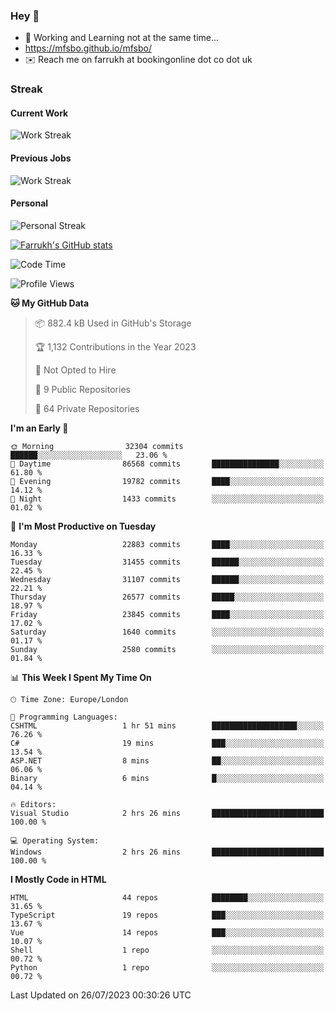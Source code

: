 ### Hey 👋

- 🏃 Working and Learning not at the same time...
- https://mfsbo.github.io/mfsbo/
- ✉️ Reach me on farrukh at bookingonline dot co dot uk

### Streak
#### Current Work
![Work Streak](https://streak-stats.demolab.com/?user=mfsbo)
#### Previous Jobs
![Work Streak](https://streak-stats.demolab.com/?user=farrukhcw)
#### Personal
![Personal Streak](https://streak-stats.demolab.com/?user=farrukhsubhani)

[![Farrukh's GitHub stats](https://github-readme-stats.vercel.app/api?username=mfsbo&hide=stars&count_private=true)](https://github.com/mfsbo/)

<!--START_SECTION:waka-->
![Code Time](http://img.shields.io/badge/Code%20Time-360%20hrs%2050%20mins-blue)

![Profile Views](http://img.shields.io/badge/Profile%20Views-4-blue)

**🐱 My GitHub Data** 

> 📦 882.4 kB Used in GitHub's Storage 
 > 
> 🏆 1,132 Contributions in the Year 2023
 > 
> 🚫 Not Opted to Hire
 > 
> 📜 9 Public Repositories 
 > 
> 🔑 64 Private Repositories 
 > 
**I'm an Early 🐤** 

```text
🌞 Morning                32304 commits       ██████░░░░░░░░░░░░░░░░░░░   23.06 % 
🌆 Daytime                86568 commits       ███████████████░░░░░░░░░░   61.80 % 
🌃 Evening                19782 commits       ████░░░░░░░░░░░░░░░░░░░░░   14.12 % 
🌙 Night                  1433 commits        ░░░░░░░░░░░░░░░░░░░░░░░░░   01.02 % 
```
📅 **I'm Most Productive on Tuesday** 

```text
Monday                   22883 commits       ████░░░░░░░░░░░░░░░░░░░░░   16.33 % 
Tuesday                  31455 commits       ██████░░░░░░░░░░░░░░░░░░░   22.45 % 
Wednesday                31107 commits       ██████░░░░░░░░░░░░░░░░░░░   22.21 % 
Thursday                 26577 commits       █████░░░░░░░░░░░░░░░░░░░░   18.97 % 
Friday                   23845 commits       ████░░░░░░░░░░░░░░░░░░░░░   17.02 % 
Saturday                 1640 commits        ░░░░░░░░░░░░░░░░░░░░░░░░░   01.17 % 
Sunday                   2580 commits        ░░░░░░░░░░░░░░░░░░░░░░░░░   01.84 % 
```


📊 **This Week I Spent My Time On** 

```text
🕑︎ Time Zone: Europe/London

💬 Programming Languages: 
CSHTML                   1 hr 51 mins        ███████████████████░░░░░░   76.26 % 
C#                       19 mins             ███░░░░░░░░░░░░░░░░░░░░░░   13.54 % 
ASP.NET                  8 mins              ██░░░░░░░░░░░░░░░░░░░░░░░   06.06 % 
Binary                   6 mins              █░░░░░░░░░░░░░░░░░░░░░░░░   04.14 % 

🔥 Editors: 
Visual Studio            2 hrs 26 mins       █████████████████████████   100.00 % 

💻 Operating System: 
Windows                  2 hrs 26 mins       █████████████████████████   100.00 % 
```

**I Mostly Code in HTML** 

```text
HTML                     44 repos            ████████░░░░░░░░░░░░░░░░░   31.65 % 
TypeScript               19 repos            ███░░░░░░░░░░░░░░░░░░░░░░   13.67 % 
Vue                      14 repos            ███░░░░░░░░░░░░░░░░░░░░░░   10.07 % 
Shell                    1 repo              ░░░░░░░░░░░░░░░░░░░░░░░░░   00.72 % 
Python                   1 repo              ░░░░░░░░░░░░░░░░░░░░░░░░░   00.72 % 
```




 Last Updated on 26/07/2023 00:30:26 UTC
<!--END_SECTION:waka-->
<!--
**mfsbo/mfsbo** is a ✨ _special_ ✨ repository because its `README.md` (this file) appears on your GitHub profile.

Here are some ideas to get you started:

- 🔭 I’m currently working on ...
- 🌱 I’m currently learning ...
- 👯 I’m looking to collaborate on ...
- 🤔 I’m looking for help with ...
- 💬 Ask me about ...
- 📫 How to reach me: ...
- 😄 Pronouns: ...
- ⚡ Fun fact: ...
-->
